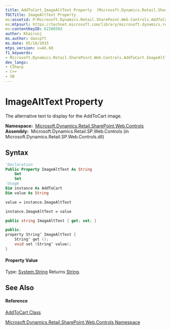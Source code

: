 ```yaml
---
title: AddToCart.ImageAltText Property  (Microsoft.Dynamics.Retail.SharePoint.Web.Controls)
TOCTitle: ImageAltText Property
ms:assetid: P:Microsoft.Dynamics.Retail.SharePoint.Web.Controls.AddToCart.ImageAltText
ms:mtpsurl: https://technet.microsoft.com/library/microsoft.dynamics.retail.sharepoint.web.controls.addtocart.imagealttext(v=AX.60)
ms:contentKeyID: 62206503
author: Khairunj
ms.author: daxcpft
ms.date: 05/18/2015
mtps_version: v=AX.60
f1_keywords:
- Microsoft.Dynamics.Retail.SharePoint.Web.Controls.AddToCart.ImageAltText
dev_langs:
- CSharp
- C++
- VB
---
```


# ImageAltText Property

The alternative text to display for the AddToCart image.

**Namespace:**  [Microsoft.Dynamics.Retail.SharePoint.Web.Controls](microsoft-dynamics-retail-sharepoint-web-controls-namespace.md)  
**Assembly:**  Microsoft.Dynamics.Retail.SP.Web.Controls (in Microsoft.Dynamics.Retail.SP.Web.Controls.dll)

## Syntax

``` vb
'Declaration
Public Property ImageAltText As String
    Get
    Set
'Usage
Dim instance As AddToCart
Dim value As String

value = instance.ImageAltText

instance.ImageAltText = value
```

``` csharp
public string ImageAltText { get; set; }
```

``` c++
public:
property String^ ImageAltText {
    String^ get ();
    void set (String^ value);
}
```

#### Property Value

Type: [System.String](https://technet.microsoft.com/library/s1wwdcbf\(v=ax.60\))  
Returns [String](https://technet.microsoft.com/library/s1wwdcbf\(v=ax.60\)).  

## See Also

#### Reference

[AddToCart Class](addtocart-class-microsoft-dynamics-retail-sharepoint-web-controls.md)

[Microsoft.Dynamics.Retail.SharePoint.Web.Controls Namespace](microsoft-dynamics-retail-sharepoint-web-controls-namespace.md)

